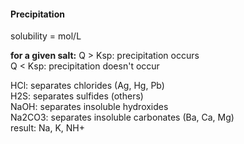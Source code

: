 #### Precipitation
solubility = mol/L

**for a given salt:**
Q > Ksp: precipitation occurs  
Q < Ksp: precipitation doesn't occur

HCl: separates chlorides (Ag, Hg, Pb)  
H2S: separates sulfides (others)  
NaOH: separates insoluble hydroxides  
Na2CO3: separates insoluble carbonates (Ba, Ca, Mg)  
result:  Na, K, NH+
